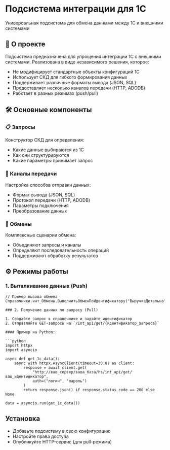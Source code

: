 # Подсистема интеграции для 1С

Универсальная подсистема для обмена данными между 1С и внешними системами

## 📌 О проекте

Подсистема предназначена для упрощения интеграции 1С с внешними системами. Реализована в виде независимого решения, которое:
- Не модифицирует стандартные объекты конфигураций 1С
- Использует СКД для гибкого формирования данных
- Поддерживает различные форматы вывода (JSON, SQL)
- Предоставляет несколько каналов передачи (HTTP, ADODB)
- Работает в разных режимах (push/pull)

## 🛠 Основные компоненты

### 📋 Запросы
Конструктор СКД для определения:
- Какие данные выбираются из 1С
- Как они структурируются
- Какие параметры принимает запрос

### 📡 Каналы передачи
Настройка способов отправки данных:
- Формат вывода (JSON, SQL)
- Протокол передачи (HTTP, ADODB)
- Параметры подключения
- Преобразование данных

### 🔄 Обмены
Комплексные сценарии обмена:
- Объединяют запросы и каналы
- Определяют последовательность операций
- Поддерживают обработку результатов

## ⚙ Режимы работы

### 1. Выталкивание данных (Push)
```1c
// Пример вызова обмена
Справочники.инт_Обмены.ВыполнитьОбменПоИдентификатору("ВыручкаДетально");

### 2. Получение данных по запросу (Pull)

1. Создайте запрос в справочнике и задайте идентификатор
2. Отправляйте GET-запросы на `/int_api/get/{идентификатор_запроса}`

#### Пример на Python:

```python
import httpx
import asyncio

async def get_1c_data():
    async with httpx.AsyncClient(timeout=30.0) as client:
        response = await client.get(
            "http://ваш_сервер/ваша_база/hs/int_api/get/ваш_идентификатор",
            auth=("логин", "пароль")
        )
        return response.json() if response.status_code == 200 else None

data = asyncio.run(get_1c_data())
```

## Установка
- Добавьте подсистему в свою конфигурацию
- Настройте права доступа
- Опубликуйте HTTP-сервис (для pull-режима)
